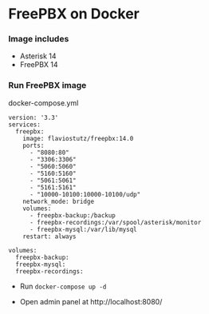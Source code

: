 # FreePBX on Docker

### Image includes

 * Asterisk 14
 * FreePBX 14


### Run FreePBX image

docker-compose.yml
```
version: '3.3'
services:
  freepbx:
    image: flaviostutz/freepbx:14.0
    ports:
      - "8080:80"
      - "3306:3306"
      - "5060:5060"
      - "5160:5160"
      - "5061:5061"
      - "5161:5161"
      - "10000-10100:10000-10100/udp"
    network_mode: bridge
    volumes:
      - freepbx-backup:/backup
      - freepbx-recordings:/var/spool/asterisk/monitor
      - freepbx-mysql:/var/lib/mysql
    restart: always

volumes:
  freepbx-backup:
  freepbx-mysql:
  freepbx-recordings:
```

* Run ```docker-compose up -d```

* Open admin panel at http://localhost:8080/
